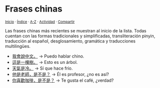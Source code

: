 # Frases chinas
<sup>[Inicio](https://github.com/jucardus/jucardus.github.io/repo/blob/main/readme.md) · [Índice](https://github.com/jucardus/jucardus.github.io/repo/blob/main/indices/frases.md) · [A-Z](https://github.com/jucardus/jucardus.github.io/repo/blob/main/indices/alfabetico.md) · [Actividad](https://github.com/jucardus/jucardus.github.io/repo/blob/main/indices/actividad.md) · [Compartir](https://x.com/intent/tweet?text=Frases%20chinas%20en%20Jucardus%2C%20desglosadas%20palabra%20por%20palabra%2C%20con%20enlaces%20a%20notas%20gramaticales%2C%20pronunciaci%C3%B3n%20pinyin%20y%20m%C3%A1s.%0A%E2%86%92%20https%3A%2F%2Fgithub.com%2Fjucardus%2Frepo%2Fblob%2Fmain%2Findices%2Ffrases-chinas.md%0A%0A%23frss_chns_jucardus%20%23indcs_jucardus%0A%40jucardus)</sup>

Las frases chinas más recientes se muestran al inicio de la lista. Todas cuentan con las formas tradicionales y simplificadas, transliteración pinyin, traducción al español, desglosamiento, gramática y traducciones multilingües.

* [我會說中文。](https://github.com/jucardus/jucardus.github.io/repo/blob/main/contenido/25/04/26/wo3-hui4-shuo1-zhong1-wen2.md) → Puedo hablar chino.
* [這是一棵樹。](https://github.com/jucardus/jucardus.github.io/repo/blob/main/contenido/25/04/26/zhe4-shi2-yi1-ke1-shu4.md) → Esto es un árbol.
* [天氣是冷。](https://github.com/jucardus/jucardus.github.io/repo/blob/main/contenido/25/04/21/tian1-qi4-shi4-leng3.md) → Sí que hace frío.
* [他是老師，是不是？](https://github.com/jucardus/jucardus.github.io/repo/blob/main/contenido/25/04/20/ta1-shi4-lao3-shi1-shi4-bu2-shi4.md) → Él es profesor, ¿no es así?
* [你喜歡咖啡，是不是？](https://github.com/jucardus/jucardus.github.io/repo/blob/main/contenido/25/04/20/ni3-xi3-huan1-ka1-fei1-shi4-bu2-shi4.md) → Te gusta el café, ¿verdad?
